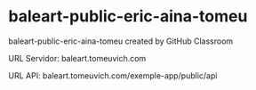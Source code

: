 # baleart-public-eric-aina-tomeu
baleart-public-eric-aina-tomeu created by GitHub Classroom

URL Servidor:
baleart.tomeuvich.com

URL API:
baleart.tomeuvich.com/exemple-app/public/api
